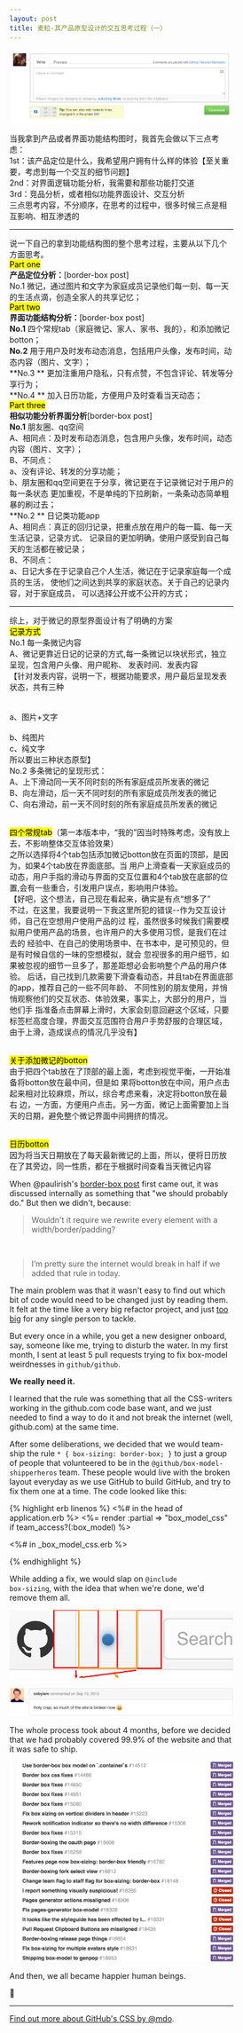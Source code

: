 ```yaml
---
layout: post
title: 麦粒-其产品原型设计的交互思考过程（一）
---
```


![layout borken by border-boxing](/images/20150514-box-model.png)

当我拿到产品或者界面功能结构图时，我首先会做以下三点考虑：
<br>1st：该产品定位是什么，我希望用户拥有什么样的体验【至关重要，考虑到每一个交互的细节问题】
<br>2nd：对界面逻辑功能分析，我需要和那些功能打交道
<br>3rd：竞品分析，或者相似功能界面设计、交互分析
<br>三点思考内容，不分顺序，在思考的过程中，很多时候三点是相互影响、相互渗透的

---

说一下自己的拿到功能结构图的整个思考过程，主要从以下几个方面思考。
<br><mark>Part   one</mark>
   <br>**产品定位分析：**[border-box post]
   <br>No.1  微记，通过图片和文字为家庭成员记录他们每一刻、每一天的生活点滴，创造全家人的共享记忆；
<br><mark>Part   two</mark>
   <br>**界面功能结构分析：**[border-box post]
   <br>**No.1**  四个常规tab（家庭微记、家人、家书、我的），和添加微记botton；
   <br>**No.2**  用于用户及时发布动态消息，包括用户头像，发布时间，动态内容（图片、文字）；
   <br>**No.3 ** 更加注重用户隐私，只有点赞，不包含评论、转发等分享行为；
   <br>**No.4 ** 加入日历功能，方便用户及时查看当天动态；
<br><mark>Part   three</mark>
   <br>**相似功能分析界面分析**[border-box post]
   <br>**No.1** 朋友圈、qq空间
      <br>A、相同点：及时发布动态消息，包含用户头像，发布时间，动态内容（图片、文字）；
      <br>B、不同点：
          <br>a、没有评论、转发的分享功能；
          <br>b、朋友圈和qq空间更在于分享，微记更在于记录微记对于用户的每一条状态
            更加重视，不是单纯的下拉刷新，一条条动态简单粗暴的刷过去；
   <br>**No.2 ** 日记类功能app
      <br>A、相同点：真正的回归记录，把重点放在用户的每一篇、每一天生活记录，记录方式、
               记录目的更加明确，使用户感受到自己每天的生活都在被记录；
      <br>B、不同点：
          <br>a、日记大多在于记录自己个人生活，微记在于记录家庭每一个成员的生活，
            使他们之间达到共享的家庭状态。关于自己的记录内容，对于家庭成员，
            可以选择公开或不公开的方式；

---

综上，对于微记的原型界面设计有了明确的方案
<br><mark>记录方式</mark>
  <br>No.1  每一条微记内容
       <br>A、微记更靠近日记的记录的方式,每一条微记以块状形式，独立呈现，包含用户头像、用户昵称、
         发表时间、发表内容
         <br>【针对发表内容，说明一下，根据功能要求，用户最后呈现发表状态，共有三种
           <br><br><br>a、图片+文字
           <br><br>b、纯图片
           <br>c、纯文字
           <br>所以要出三种状态原型】
<br>No.2  多条微记的呈现形式：
        <br>A、上下滑动同一天不同时刻的所有家庭成员所发表的微记
        <br>B、向左滑动，后一天不同时刻的所有家庭成员所发表的微记
        <br>C、向右滑动，前一天不同时刻的所有家庭成员所发表的微记
 
<br><mark>四个常规tab</mark>（第一本版本中，“我的”因当时特殊考虑，没有放上去，不影响整体交互体验效果）
        <br>之所以选择将4个tab包括添加微记botton放在页面的顶部，是因为，如果4个tab放在界面底部。当         用户上滑查看一天家庭成员的动态，用户手指的滑动与界面的交互位置和4个tab放在底部的位置,会有一些重合，引发用户误点，影响用户体验。
       <br>【好吧，这个想法，自己现在看起来，确实是有点“想多了”
        <br>不过，在这里，我要说明一下我这里所犯的错误--作为交互设计师，自己在空想用户使用产品的过         程，虽然很多时候我们需要模拟用户使用产品的场景，也许用户的大多使用习惯，是我们在过去的         经验中、在自己的使用场景中、在书本中，是可预见的，但是有时候自信的一味的空想模拟，就会         忽视很多的用户细节，如果被忽视的细节一旦多了，那差距想必会影响整个产品的用户体验。
        后话，自己找到几款需要下滑查看动态，并且tab在界面底部的app，推荐自己的一些不同年龄、         不同性别的朋友使用，并悄悄观察他们的交互状态、体验效果，事实上，大部分的用户，当他们手         指准备点击屏幕上滑时，大家会刻意回避这个区域，只要标签栏高度合理，界面交互范围符合用户手势舒服的合理区域，由于上滑，造成误点的情况几乎没有】
 
<br><mark>关于添加微记的botton</mark>
        <br>由于把四个tab放在了顶部的最上面，考虑到视觉平衡，一开始准备将botton放在最中间，但是如         果将botton放在中间，用户点击起来相对比较麻烦，所以，综合考虑来看，决定将botton放在最右         边，一方面，方便用户点击。另一方面，微记上面需要加上当天的日期，避免整个微记界面中间拥挤的情况。
 
<br><mark>日历botton</mark>
        <br>因为将当天日期放在了每天最新微记的上面，所以，便将日历放在了其旁边，同一性质，都在于根据时间查看当天微记内容


When @paulirish's [border-box post](http://www.paulirish.com/2012/box-sizing-border-box-ftw/) first came out, it was discussed internally as something that "we should probably do." But then we didn't, because:

> Wouldn't it require we rewrite every element with a width/border/padding?
<br>

> I’m pretty sure the internet would break in half if we added that rule in today.

The main problem was that it wasn't easy to find out which bit of code would need to be changed just by reading them. It felt at the time like a very big refactor project, and just [too big](http://markdotto.com/2014/07/23/githubs-css/#two-bundles) for any single person to tackle.

But every once in a while, you get a new designer onboard, say, someone like me, trying to disturb the water. In my first month, I sent at least 5 pull requests trying to fix box-model weirdnesses in `github/github`.

**We really need it.**

I learned that the rule was something that all the CSS-writers working in the github.com code base want, and we just needed to find a way to do it and not break the internet (well, github.com) at the same time.

After some deliberations, we decided that we would team-ship the rule `* { box-sizing: border-box; }` to just a group of people that volunteered to be in the `@github/box-model-shipperheros` team. These people would live with the broken layout everyday as we use GitHub to build GitHub, and try to fix them one at a time. The code looked like this:

{% highlight erb linenos %}
<%# in the head of application.erb %>
<%= render :partial => "box_model_css" if team_access?(:box_model) %>

<%# in _box_model_css.erb %>
<style type="text/css"> * { box-sizing: border-box; } </style>
{% endhighlight %}

While adding a fix, we would slap on <code>&#64;include box-sizing</code>, with the idea that when we're done, we'd remove them all.

![diagram on the confusing negative margin border padding ](/images/20150514-notification.png)

![holy crap broke the internet](/images/20150514-holy-crap.png)

The whole process took about 4 months, before we decided that we had probably covered 99.9% of the website and that it was safe to ship.

![list of pull requests and issues related to fixing box model](/images/20150514-box-model-prs.png)

And then, we all became happier human beings.

:tada:

---

[Find out more about GitHub's CSS by @mdo](http://markdotto.com/2014/07/23/githubs-css/).